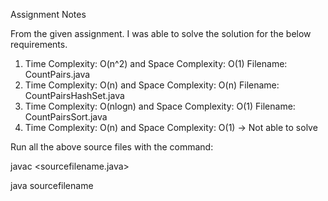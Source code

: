 Assignment Notes

From the given assignment. I was able to solve the solution for the below requirements.

1. Time Complexity: O(n^2) and Space Complexity: O(1) Filename: CountPairs.java
2. Time Complexity: O(n) and Space Complexity: O(n) Filename: CountPairsHashSet.java
3. Time Complexity: O(nlogn) and Space Complexity: O(1) Filename: CountPairsSort.java
4. Time Complexity: O(n) and Space Complexity: O(1) -> Not able to solve

Run all the above source files with the command:

javac <sourcefilename.java>

java sourcefilename



